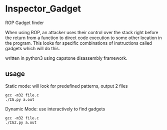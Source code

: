 # Inspector_Gadget

ROP Gadget finder

When using ROP, an attacker uses their control over the stack right before the return from a function to direct code execution to some other location in the program.
This looks for specific combinations of instructions called gadgets which will do this.

written in python3 using capstone disassembly framework.

## usage
Static mode: will look for predefined patterns, output 2 files
```
gcc -m32 file.c
./IG.py a.out
```

Dynamic Mode: use interactively to find gadgets
```
gcc -m32 file.c
./IG2.py a.out
```
